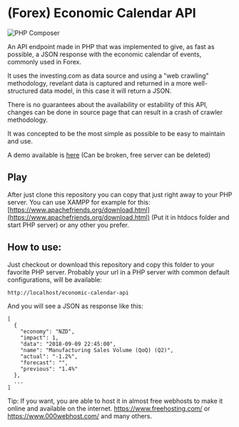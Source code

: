 (Forex) Economic Calendar API
==========================
![PHP Composer](https://github.com/andrevlima/economic-calendar-api/workflows/PHP%20Composer/badge.svg)

An API endpoint made in PHP that was implemented to give, as fast as possible, a JSON response with the economic calendar of events, commonly used in Forex.

It uses the investing.com as data source and using a "web crawling" methodology,
revelant data is captured and returned in a more well-structured data model, in this
case it will return a JSON.

There is no guarantees about the availability or estability of this API, changes
can be done in source page that can result in a crash of crawler methodology.

It was concepted to be the most simple as possible to be easy to maintain and use.

A demo available is [here](https://ecocalendar.000webhostapp.com/api/) (Can be broken, free server can be deleted)

## Play

After just clone this repository you can copy that just right away to your PHP server.
You can use XAMPP for example for this: [https://www.apachefriends.org/download.html](https://www.apachefriends.org/download.html)
(Put it in htdocs folder and start PHP server) or any other you prefer.

## How to use:

Just checkout or download this repository and copy this folder to your favorite PHP server. Probably your url in a PHP server with common default configurations, will be available:

```
http://localhost/economic-calendar-api
```
And you will see a JSON as response like this:
```
[
  {
    "economy": "NZD",
    "impact": 1,
    "data": "2018-09-09 22:45:00",
    "name": "Manufacturing Sales Volume (QoQ) (Q2)",
    "actual": "-1.2%",
    "forecast": "",
    "previous": "1.4%"
  },
  ...
]
```
Tip: If you want, you are able to host it in almost free webhosts to make it online and available on the internet. 
https://www.freehosting.com/ or https://www.000webhost.com/ and many others.
